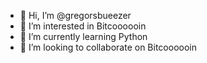 - 👋 Hi, I’m @gregorsbueezer
- 👀 I’m interested in Bitcoooooin
- 🌱 I’m currently learning Python
- 💞️ I’m looking to collaborate on Bitcoooooin

<!---
gregorsbueezer/gregorsbueezer is a ✨ special ✨ repository because its `README.md` (this file) appears on your GitHub profile.
You can click the Preview link to take a look at your changes.
--->
